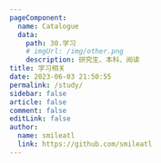 ```yaml
---
pageComponent:
  name: Catalogue
  data:
    path: 30.学习
    # imgUrl: /img/other.png
    description: 研究生、本科、阅读
title: 学习相关
date: 2023-06-03 21:50:55
permalink: /study/
sidebar: false
article: false
comment: false
editLink: false
author:
  name: smileatl
  link: https://github.com/smileatl
---
```

